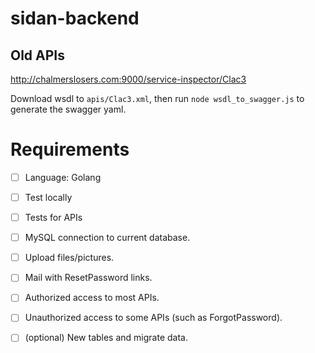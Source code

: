 # sidan-backend

## Old APIs

http://chalmerslosers.com:9000/service-inspector/Clac3

Download wsdl to `apis/Clac3.xml`, then run `node wsdl_to_swagger.js`
to generate the swagger yaml.


# Requirements

- [ ] Language: Golang
- [ ] Test locally
- [ ] Tests for APIs

- [ ] MySQL connection to current database.
- [ ] Upload files/pictures.
- [ ] Mail with ResetPassword links.
- [ ] Authorized access to most APIs.
- [ ] Unauthorized access to some APIs (such as ForgotPassword).

- [ ] (optional) New tables and migrate data.


